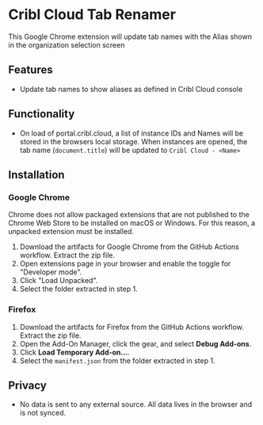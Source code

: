 # Cribl Cloud Tab Renamer

This Google Chrome extension will update tab names with the Alias shown in the organization selection screen

## Features
- Update tab names to show aliases as defined in Cribl Cloud console

## Functionality
- On load of portal.cribl.cloud, a list of instance IDs and Names will be stored in the browsers local storage. When instances are opened, the tab name (`document.title`) will be updated to `Cribl Cloud - <Name>`

## Installation

### Google Chrome
Chrome does not allow packaged extensions that are not published to the Chrome Web Store to be installed on macOS or Windows. For this reason, a unpacked extension must be installed.

1. Download the artifacts for Google Chrome from the GitHub Actions workflow. Extract the zip file.
2. Open extensions page in your browser and enable the toggle for "Developer mode".
3. Click "Load Unpacked".
4. Select the folder extracted in step 1.

### Firefox

1. Download the artifacts for Firefox from the GitHub Actions workflow. Extract the zip file.
2. Open the Add-On Manager, click the gear, and select **Debug Add-ons**.
3. Click **Load Temporary Add-on...**.
4. Select the `manifest.json` from the folder extracted in step 1.


## Privacy
- No data is sent to any external source. All data lives in the browser and is not synced.